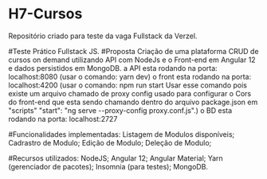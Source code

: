 # H7-Cursos

Repositório criado para teste da vaga Fullstack da Verzel.

#Teste Prático Fullstack JS.
#Proposta
Criação de uma plataforma CRUD de cursos on demand
utilizando API com NodeJs e o Front-end em Angular 12 e dados persistidos em MongoDB.
a API esta rodando na porta: localhost:8080 (usar o comando: yarn dev)
o front esta rodando na porta: localhost:4200 (usar o comando: npm run start Usar esse comando pois existe um arquivo chamado de proxy config usado para configurar o Cors do front-end que esta sendo chamando dentro do arquivo package.json em "scripts" "start": "ng serve --proxy-config proxy.conf.js".)
o BD esta rodando na porta: localhost:2727

#Funcionalidades implementadas:
Listagem de Modulos disponíveis;
Cadrastro de Modulo;
Edição de Modulo;
Deleção de Modulo;

#Recursos utilizados:
NodeJS;
Angular 12;
Angular Material;
Yarn (gerenciador de pacotes);
Insomnia (para testes);
MongoDB.
